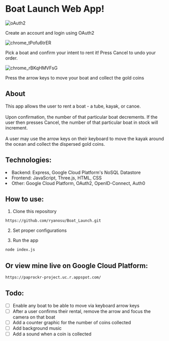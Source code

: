 # Boat Launch Web App!

![oAuth2](https://github.com/ryanosu/Boat_Launch/assets/86269596/c0317df8-6a95-4c5b-8b79-acc38a1e2e4e)

Create an account and login using OAuth2

![chrome_tPofu6trER](https://github.com/ryanosu/Boat_Launch/assets/86269596/9507fa8c-ee28-4307-b524-a3ad12cd2071)

Pick a boat and confirm your intent to rent it! Press Cancel to undo your order.

![chrome_rBKqHMVFsG](https://github.com/ryanosu/Boat_Launch/assets/86269596/0854d6b0-76d3-442f-910d-e5fb807b35f9)

Press the arrow keys to move your boat and collect the gold coins

<h2>About</h2>
This app allows the user to rent a boat - a tube, kayak, or canoe. <br> <br> Upon confirmation, the number of that particular boat decrements. If the user then presses Cancel, the number of that particular boat in stock will increment. <br> <br> 
A user may use the arrow keys on their keyboard to move the kayak around the ocean and collect the dispersed gold coins.

<h2>Technologies:</h2>
<li>Backend: Express, Google Cloud Platform's NoSQL Datastore</li>
<li>Frontend: JavaScript, Three.js, HTML, CSS</li>
<li>Other: Google Cloud Platform, OAuth2, OpenID-Connect, Auth0</li>

<h2>How to use:</h2>

1. Clone this repository

```sh
https://github.com/ryanosu/Boat_Launch.git
```

2. Set proper configurations
   
3. Run the app

```sh
node index.js
```

<h2>Or view mine live on Google Cloud Platform:</h2>

```sh
https://paprockr-project.uc.r.appspot.com/
```
<h2>Todo:</h2>

- [ ] Enable any boat to be able to move via keyboard arrow keys
- [ ] After a user confirms their rental, remove the arrow and focus the camera on that boat
- [ ] Add a counter graphic for the number of coins collected
- [ ] Add background music
- [ ] Add a sound when a coin is collected
